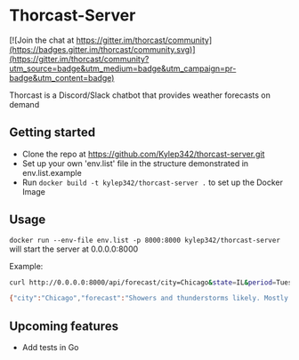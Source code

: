# Thorcast-Server

[![Join the chat at https://gitter.im/thorcast/community](https://badges.gitter.im/thorcast/community.svg)](https://gitter.im/thorcast/community?utm_source=badge&utm_medium=badge&utm_campaign=pr-badge&utm_content=badge)

Thorcast is a Discord/Slack chatbot that provides weather forecasts on demand

## Getting started

- Clone the repo at https://github.com/Kylep342/thorcast-server.git
- Set up your own 'env.list' file in the structure demonstrated in env.list.example
- Run `docker build -t kylep342/thorcast-server .` to set up the Docker Image

## Usage

`docker run --env-file env.list -p 8000:8000 kylep342/thorcast-server` will start the server at 0.0.0.0:8000

Example:

```Bash
curl http://0.0.0.0:8000/api/forecast/city=Chicago&state=IL&period=Tuesday+night

{"city":"Chicago","forecast":"Showers and thunderstorms likely. Mostly cloudy, with a low around 59.","period":"Tuesday night","state":"IL"}
```

## Upcoming features

- Add tests in Go
